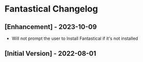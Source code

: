 # Fantastical Changelog

## [Enhancement] - 2023-10-09

- Will not prompt the user to Install Fantastical if it's not installed

## [Initial Version] - 2022-08-01
